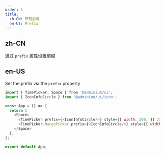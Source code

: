 ```yaml
---
order: 1
title:
  zh-CN: 带有前缀
  en-US: Prefix
---
```


## zh-CN

通过 `prefix` 属性设置前缀

## en-US

Set the prefix via the `prefix` property


```js
import { TimePicker, Space } from '@adminium/ui';
import { IconInfoCircle } from '@adminium/ui/icon';

const App = () => {
  return (
    <Space>
      <TimePicker prefix={<IconInfoCircle/>} style={{ width: 200, }} />
      <TimePicker.RangePicker prefix={<IconInfoCircle/>} style={{ width: 250, }} />
    </Space>
  );
};

export default App;
```
